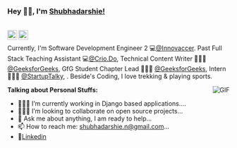 ### Hey 👋🏽, I'm [Shubhadarshie!](http://shubha-portfolio.herokuapp.com/)

<br/>

<a href="https://twitter.com/shubhadarshieM">
<img align="left" alt="Shubhadarshie Nanda | Twitter" width="22px" src="https://cdn.jsdelivr.net/npm/simple-icons@v3/icons/twitter.svg" />
</a>
<a href="https://www.linkedin.com/in/shubhadarshie-nanda-753aa8163/">
<img align="left" alt="Shubha's LinkdeIN" width="22px" src="https://cdn.jsdelivr.net/npm/simple-icons@v3/icons/linkedin.svg" />
</a>

<br />

Currently, I'm Software Development Engineer 2 💻[@Innovaccer](https://innovaccer.com/). Past Full Stack Teaching Assistant 💻[@Crio.Do](https://www.crio.do/), Technical Content Writer 🙍🏽‍♂️ [@GeeksforGeeks](https://www.geeksforgeeks.org/), GfG Student Chapter Lead 👨🏽‍♂️ [@GeeksforGeeks](https://www.geeksforgeeks.org/), Intern 👨🏽‍💻 [@StartupTalky](https://startuptalky.com/), . Beside's Coding, I love trekking & playing sports.

<img align="right" alt="GIF" src="https://media.giphy.com/media/ZVik7pBtu9dNS/giphy.gif" />


**Talking about Personal Stuffs:**

- 👨🏽‍💻 I’m currently working in Django based applications....
- 🙍🏽‍♂️ I’m looking to collaborate on open source projects...
- 💬 Ask me about anything, I am ready to help...
- 📫 How to reach me: shubhadarshie.n@gmail.com...
- 📝[Linkedin](https://www.linkedin.com/in/shubhadarshie-nanda-753aa8163/)
